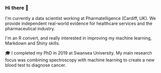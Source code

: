 ### Hi there 👋

I'm currently a data scientist working at Pharmatelligence (Cardiff, UK). We provide independent real-world evidence for healthcare services and the pharmaceutical industry.


I'm an R convert, and really interested in improving my machine learning, Markdown and Shiny skills. 

🎓 I completed my PhD in 2019 at Swansea University. My main research focus was combining spectroscopy with machine learning to create a new blood test to diagnose cancer. 


<!--


- 🔭 I’m currently working on

⚡ Fun fact: I didn't eat 






😄 Pronouns: She/her
- ⚡ Fun fact: ...
-->

